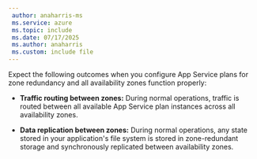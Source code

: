 ```yaml
---
 author: anaharris-ms
 ms.service: azure
 ms.topic: include
 ms.date: 07/17/2025
 ms.author: anaharris
 ms.custom: include file
---
```

Expect the following outcomes when you configure App Service plans for zone redundancy and all availability zones function properly:

- **Traffic routing between zones:** During normal operations, traffic is routed between all available App Service plan instances across all availability zones.

- **Data replication between zones:** During normal operations, any state stored in your application's file system is stored in zone-redundant storage and synchronously replicated between availability zones.
